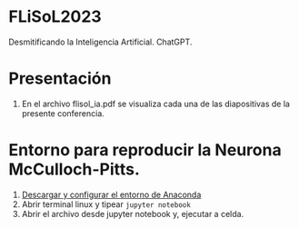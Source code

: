 # FLiSoL2023
Desmitificando la Inteligencia Artificial. ChatGPT.

# Presentación

1) En el archivo flisol_ia.pdf se visualiza cada una de las diapositivas de la presente conferencia.

# Entorno para reproducir la Neurona McCulloch-Pitts.

1) [Descargar y configurar el entorno de Anaconda](https://www.anaconda.com/)
2) Abrir terminal linux y tipear
`jupyter notebook`
3) Abrir el archivo desde jupyter notebook y, ejecutar a celda.

